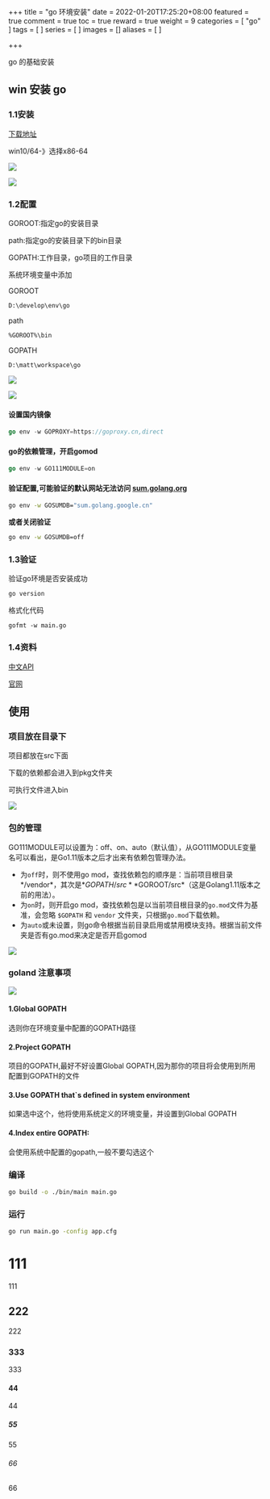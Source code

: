 +++
title = "go 环境安装"
date = 2022-01-20T17:25:20+08:00
featured = true
comment = true
toc = true
reward = true
weight = 9
categories = [
  "go"
]
tags = [
]
series = [
]
images = []
aliases = [
]

+++

go 的基础安装

<!--more-->

## win 安装 go

### 1.1安装

[下载地址](https://golang.org/dl/)

win10/64-》选择x86-64



![](https://raw.githubusercontent.com/imattdu/img/main/img/202111190035153.png)







![](https://raw.githubusercontent.com/imattdu/img/main/img/202111190036104.png)



### 1.2配置



GOROOT:指定go的安装目录

path:指定go的安装目录下的bin目录

GOPATH:工作目录，go项目的工作目录



系统环境变量中添加



GOROOT

```
D:\develop\env\go
```

path

```
%GOROOT%\bin
```

GOPATH

```
D:\matt\workspace\go
```



![](https://raw.githubusercontent.com/imattdu/img/main/img/202111190039095.png)





![](https://raw.githubusercontent.com/imattdu/img/main/img/202111190040183.png)









#### 设置国内镜像

```go
go env -w GOPROXY=https://goproxy.cn,direct
```

#### go的依赖管理，开启gomod

```go
go env -w GO111MODULE=on
```

#### 验证配置,可能验证的默认网站无法访问 [sum.golang.org](sum.golang.org)

```bash
go env -w GOSUMDB="sum.golang.google.cn"
```

**或者关闭验证**

```bash
go env -w GOSUMDB=off
```



### 1.3验证

验证go环境是否安装成功

```bash
go version
```

格式化代码

```
gofmt -w main.go
```



### 1.4资料

[中文API](https://studygolang.com/pkgdoc)

[官网](https://golang.org/)





## 使用





### 项目放在目录下



项目都放在src下面

下载的依赖都会进入到pkg文件夹

可执行文件进入bin















![](https://raw.githubusercontent.com/imattdu/img/main/img/202111190043410.png)





### 包的管理



GO111MODULE可以设置为：off、on、auto（默认值），从GO111MODULE变量名可以看出，是Go1.11版本之后才出来有依赖包管理办法。

- 为`off`时，则不使用go mod，查找依赖包的顺序是：当前项目根目录*/vendor*，其次是*$GOPATH/src*  *$GOROOT/src*（这是Golang1.11版本之前的用法）。
- 为`on`时，则开启go mod，查找依赖包是以当前项目根目录的`go.mod`文件为基准，会忽略 `$GOPATH` 和 `vendor` 文件夹，只根据`go.mod`下载依赖。
- 为`auto`或未设置，则go命令根据当前目录启用或禁用模块支持。根据当前文件夹是否有go.mod来决定是否开启gomod









![](https://raw.githubusercontent.com/imattdu/img/main/img/202111190118080.png)







### **goland 注意事项**



![](https://raw.githubusercontent.com/imattdu/img/main/img/202111190145646.png)





#### 1.Global GOPATH

选则你在环境变量中配置的GOPATH路径

#### 2.Project GOPATH

项目的GOPATH,最好不好设置Global GOPATH,因为那你的项目将会使用到所用配置到GOPATH的文件

#### 3.Use GOPATH that`s defined in system environment

如果选中这个，他将使用系统定义的环境变量，并设置到Global GOPATH

#### 4.Index entire GOPATH:

会使用系统中配置的gopath,一般不要勾选这个







### 编译



```bash
go build -o ./bin/main main.go
```





### 运行

```sh
go run main.go -config app.cfg
```









# 111

111

## 222



222

### 333

333

#### 44

44

##### 55

55

###### 66

66
